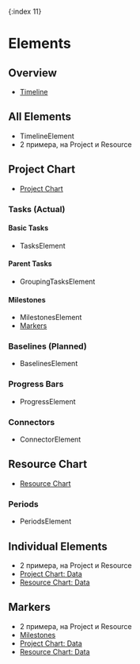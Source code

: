 {:index 11}
# Elements

## Overview

* [Timeline](Timeline)

## All Elements

* TimelineElement
* 2 примера, на Project и Resource

## Project Chart

* [Project Chart](#Project_Chart)

### Tasks (Actual)

#### Basic Tasks

* TasksElement

#### Parent Tasks

* GroupingTasksElement

#### Milestones

* MilestonesElement
* [Markers](#markers)

### Baselines (Planned)

* BaselinesElement

### Progress Bars

* ProgressElement

### Connectors

* ConnectorElement

## Resource Chart

* [Resource Chart](Resource_Chart)

### Periods

* PeriodsElement

## Individual Elements

* 2 примера, на Project и Resource
* [Project Chart: Data](#Project_Chart#data_fields)
* [Resource Chart: Data](#Resource_Chart#data_fields)

## Markers

* 2 примера, на Project и Resource
* [Milestones](#milestones)
* [Project Chart: Data](#Project_Chart#data_fields)
* [Resource Chart: Data](#Resource_Chart#data_fields)
